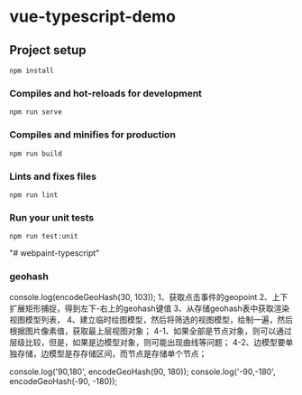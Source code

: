 # vue-typescript-demo

## Project setup
```
npm install
```

### Compiles and hot-reloads for development
```
npm run serve
```

### Compiles and minifies for production
```
npm run build
```

### Lints and fixes files
```
npm run lint
```

### Run your unit tests
```
npm run test:unit
```
"# webpaint-typescript"


### geohash
  console.log(encodeGeoHash(30, 103));
  1、获取点击事件的geopoint
  2、上下扩展矩形捕捉，得到左下-右上的geohash键值
  3、从存储geohash表中获取渲染视图模型列表，
  4、建立临时绘图模型，然后将筛选的视图模型，绘制一遍，然后根据图片像素值，获取最上层视图对象；
  4-1、如果全部是节点对象，则可以通过层级比较，但是，如果是边模型对象，则可能出现曲线等问题；
  4-2、边模型要单独存储，边模型是存存储区间，而节点是存储单个节点；

  console.log('90,180', encodeGeoHash(90, 180));
  console.log('-90,-180', encodeGeoHash(-90, -180));
